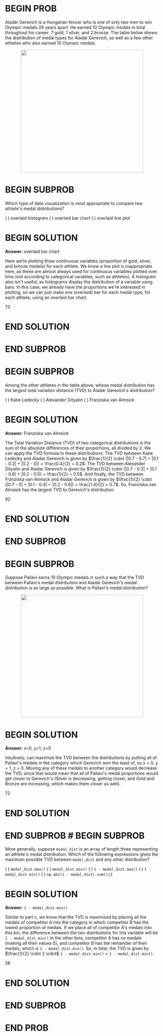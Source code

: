 # BEGIN PROB

Aladár Gerevich is a Hungarian fencer who is one of only
two men to win Olympic medals 28 years apart. He earned 10 Olympic
medals in total throughout his career: 7 gold, 1 silver, and 2 bronze.
The table below shows the distribution of medal types for Aladár
Gerevich, as well as a few other athletes who also earned 10 Olympic
medals.

<center><img src='../assets/images/wi24-final/q11_table.png' width=400></center>

<!-- ::: center
  **Athlete**              **Gold**   **Silver**   **Bronze**
  ----------------------- ---------- ------------ ------------
  Aladár Gerevich            0.7         0.1          0.2
  Katie Ledecky              0.7         0.3           0
  Alexander Dityatin         0.3         0.6          0.1
  Franziska van Almsick       0          0.4          0.6
::: -->

# BEGIN SUBPROB

Which type of data visualization is most appropriate to compare two
athlete's medal distributions?

( ) overlaid histogram
( ) overlaid bar chart
( ) overlaid line plot

# BEGIN SOLUTION
**Answer:** overlaid bar chart

Here we’re plotting three continuous variables (proportion of gold, silver, and bronze medals) for each athlete. We know a line plot is inappropriate here, as these are almost always used for continuous variables plotted over time (not according to categorical variables, such as athletes). A histogram also isn't useful, as histograms display the distribution of a variable using bars. In this case, we already have the proportions we're interested in plotting, so we can just make one (overlaid) bar for each medal type, for each athlete, using an overlaid bar chart.

<average>73</average>

# END SOLUTION

# END SUBPROB

# BEGIN SUBPROB

Among the other athletes in the table above, whose medal distribution
has the largest total variation distance (TVD) to Aladár Gerevich's
distribution?

( ) Katie Ledecky
( ) Alexander Dityatin
( ) Franziska van Almsick

# BEGIN SOLUTION
**Answer:** Franziska van Almsick

The Total Variation Distance (TVD) of two categorical distributions is the sum of the absolute differences of their proportions, all divided by 2. We can apply the TVD formula to these distributions: The TVD between Katie Ledecky and Aladar Gerevich is given by $\frac{1}{2} \cdot (|0.7 - 0.7| + |0.1 - 0.3| + |0.2 - 0|) = \frac{0.4}{2} = 0.2$. The TVD between Alexander Dityatin and Aladar Gerevich is given by $\frac{1}{2} \cdot (|0.7 - 0.3| + |0.1 - 0.6| + |0.2 - 0.1|) = \frac{1}{2} = 0.5$. And finally, the TVD between Franziska van Almsick and Aladar Gerevich is given by $\frac{1}{2} \cdot (|0.7 - 0| + |0.1 - 0.4| + |0.2 - 0.6|) = \frac{1.4}{2} = 0.7$. So, Franziska van Almsick has the largest TVD to Gerevich's distribution.

<average>92</average>

# END SOLUTION

# END SUBPROB

# BEGIN SUBPROB

Suppose Pallavi earns 10 Olympic medals in such a way that the TVD
between Pallavi's medal distribution and Aladár Gerevich's medal
distribution is as large as possible. What is Pallavi's medal
distribution?
<center><img src='../assets/images/wi24-final/q11c_table.png' width=400></center>


<!-- ::: center
  **Athlete**        **Gold**   **Silver**   **Bronze**
  ----------------- ---------- ------------ ------------
  Aladár Gerevich      0.7         0.1          0.2
  Pallavi              $x$         $y$          $z$
::: -->

# BEGIN SOLUTION
**Answer:** x=0, y=1, z=0

Intuitively, can maximize the TVD between the distributions by putting all of Pallavi's medals in the category which Gerevich won the least of, so x = 0, y = 1, z = 0. Moving any of these medals to another category would decrease the TVD, since that would mean that all of Pallavi's medal proportions would get closer to Gerevich's (Silver is decreasing, getting closer, and Gold and Bronze are increasing, which makes them closer as well).


<average>72</average>

# END SOLUTION

# END SUBPROB # BEGIN SUBPROB

More generally, suppose `medal_dist` is an array of length three
representing an athlete's medal distribution. Which of the following
expressions gives the maximum possible TVD between `medal_dist` and any
other distribution?

( ) `medal_dist.max()`
( ) `medal_dist.min()`
( ) `1 - medal_dist.max()`
( ) `1 - medal_dist.min()`
( ) `np.abs(1 - medal_dist).sum()/2`

# BEGIN SOLUTION
**Answer:** `1 - medal_dist.min()`

Similar to part c, we know that the TVD is maximized by placing all the medals of competitor A into the category in which competitor B has the lowest proportion of medals. If we place all of competitor A's medals into this bin, the difference between the two distributions for this variable will be `1 - medal_dist.min()` In the other bins, competitor A has no medals (making all their values 0), and competitor B has the remainder of their medals, which is `1 - medal_dist.min()`. So, in total, the TVD is given by $\frac{1}{2} \cdot 2 \cdot$ `1 - medal_dist.min()` = `1 - medal_dist.min()`. 

<average>56</average>

# END SOLUTION

# END SUBPROB

# END PROB
